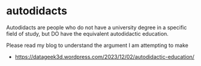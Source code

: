 # autodidacts

Autodidacts are people who do not have a university degree in a specific field of study, but DO have the equivalent autodidactic education. 

Please read my blog to understand the argument I am attempting to make
- https://datageek3d.wordpress.com/2023/12/02/autodidactic-education/ 
